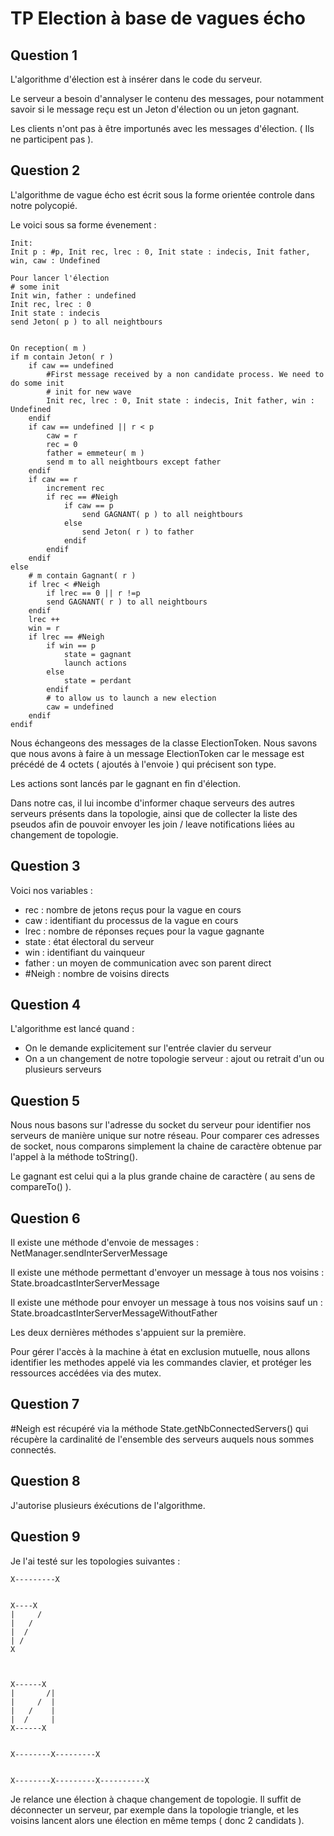 # TP Election à base de vagues écho

## Question 1

L'algorithme d'élection est à insérer dans le code du serveur. 

Le serveur a besoin d'annalyser le contenu des messages, pour notamment savoir si le message reçu est un Jeton d'élection ou un jeton gagnant.

Les clients n'ont pas à être importunés avec les messages d'élection. ( Ils ne participent pas ).

## Question 2

L'algorithme de vague écho est écrit sous la forme orientée controle dans notre polycopié.

Le voici sous sa forme évenement :

	Init:
	Init p : #p, Init rec, lrec : 0, Init state : indecis, Init father, win, caw : Undefined
	
	Pour lancer l'élection
	# some init
	Init win, father : undefined
	Init rec, lrec : 0
	Init state : indecis
	send Jeton( p ) to all neightbours
	
	
	On reception( m )
	if m contain Jeton( r )
		if caw == undefined
			#First message received by a non candidate process. We need to do some init
			# init for new wave
			Init rec, lrec : 0, Init state : indecis, Init father, win : Undefined
		endif
		if caw == undefined || r < p
			caw = r
			rec = 0
			father = emmeteur( m )
			send m to all neightbours except father
		endif
		if caw == r
			increment rec
			if rec == #Neigh
				if caw == p
					send GAGNANT( p ) to all neightbours
				else
					send Jeton( r ) to father
				endif
			endif
		endif
	else
		# m contain Gagnant( r )
		if lrec < #Neigh 
			if lrec == 0 || r !=p
			send GAGNANT( r ) to all neightbours
		endif
		lrec ++
		win = r
		if lrec == #Neigh 
			if win == p
				state = gagnant
				launch actions
			else 
				state = perdant
			endif
			# to allow us to launch a new election
			caw = undefined
		endif
	endif

Nous échangeons des messages de la classe ElectionToken. Nous savons que nous avons à faire à un message ElectionToken car le message est précédé de 
4 octets ( ajoutés à l'envoie ) qui précisent son type.

Les actions sont lancés par le gagnant en fin d'élection.

Dans notre cas, il lui incombe d'informer chaque serveurs des autres serveurs présents dans la topologie, ainsi que de collecter la liste des pseudos 
afin de pouvoir envoyer les join / leave notifications liées au changement de topologie.

## Question 3

Voici nos variables :

 * rec : nombre de jetons reçus pour la vague en cours
 * caw : identifiant du processus de la vague en cours
 * lrec : nombre de réponses reçues pour la vague gagnante
 * state : état électoral du serveur
 * win : identifiant du vainqueur
 * father : un moyen de communication avec son parent direct
 * \#Neigh : nombre de voisins directs


## Question 4

L'algorithme est lancé quand :

  - On le demande explicitement sur l'entrée clavier du serveur
  - On a un changement de notre topologie serveur : ajout ou retrait d'un ou plusieurs serveurs

## Question 5

Nous nous basons sur l'adresse du socket du serveur pour identifier nos serveurs de manière unique sur notre réseau. Pour comparer ces adresses de socket, nous 
comparons simplement la chaine de caractère obtenue par l'appel à la méthode toString().

Le gagnant est celui qui a la plus grande chaine de caractère ( au sens de compareTo() ).

## Question 6

Il existe une méthode d'envoie de messages : NetManager.sendInterServerMessage

Il existe une méthode permettant d'envoyer un message à tous nos voisins : State.broadcastInterServerMessage

Il existe une méthode pour envoyer un message à tous nos voisins sauf un : State.broadcastInterServerMessageWithoutFather

Les deux dernières méthodes s'appuient sur la première.

Pour gérer l'accès à la machine à état en exclusion mutuelle, nous allons identifier les methodes appelé via les commandes clavier, et protéger les ressources accédées via des mutex.

## Question 7

\#Neigh est récupéré via la méthode State.getNbConnectedServers() qui récupère la cardinalité de l'ensemble des serveurs auquels nous sommes connectés.

## Question 8

J'autorise plusieurs éxécutions de l'algorithme.

## Question 9

Je l'ai testé sur les topologies suivantes :

	X---------X
	
	
	X----X
	|     /
	|   /
	|  /
	| /
	X
	
	
    
	X------X
	|       /|
	|     /  |
	|   /    |
	|  /     |
	X------X
	
	
	X--------X---------X
	
	
	X--------X---------X----------X

Je relance une élection à chaque changement de topologie. Il suffit de déconnecter un serveur, par exemple dans la topologie triangle, et les voisins 
lancent alors une élection en même temps ( donc 2 candidats ).
